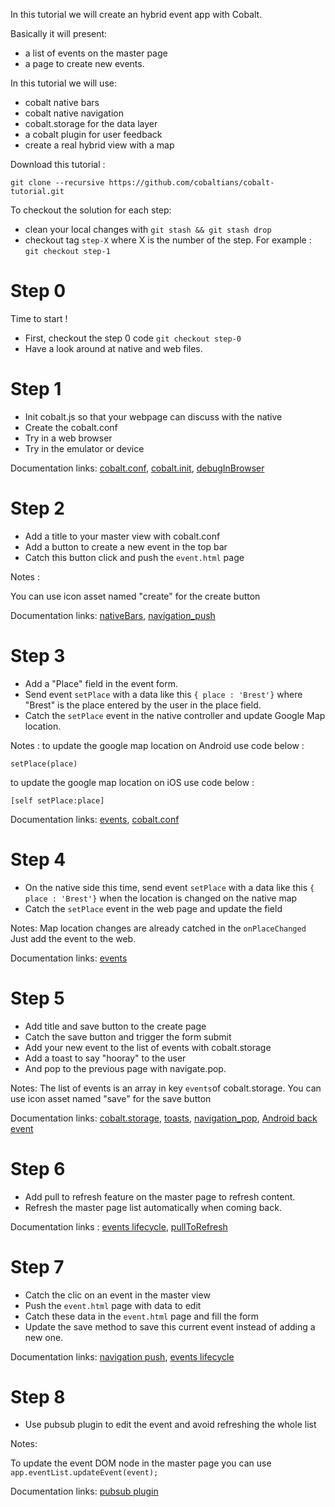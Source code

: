 In this tutorial we will create an hybrid event app with Cobalt. 

Basically it will present:

- a list of events on the master page
- a page to create new events.

In this tutorial we will use: 

- cobalt native bars
- cobalt native navigation
- cobalt.storage for the data layer
- a cobalt plugin for user feedback
- create a real hybrid view with a map

Download this tutorial :
```
git clone --recursive https://github.com/cobaltians/cobalt-tutorial.git
```

To checkout the solution for each step: 

- clean your local changes with `git stash && git stash drop`
- checkout tag `step-X` where X is the number of the step. For example : `git checkout step-1`

# Step 0

Time to start !

- First, checkout the step 0 code `git checkout step-0`
- Have a look around at native and web files.


# Step 1

- Init cobalt.js so that your webpage can discuss with the native
- Create the cobalt.conf
- Try in a web browser
- Try in the emulator or device


Documentation links: [cobalt.conf](https://github.com/cobaltians/cobalt/wiki/cobalt.conf), [cobalt.init](https://github.com/cobaltians/Cobalt/wiki/cobalt.init), [debugInBrowser](https://github.com/cobaltians/cobalt/wiki/Debugging-in-the-browser)


# Step 2

- Add a title to your master view with cobalt.conf
- Add a button to create a new event in the top bar
- Catch this button click and push the `event.html` page

Notes : 

You can use icon asset named "create" for the create button 


Documentation links: [nativeBars](https://github.com/cobaltians/cobalt/wiki/nativeBars), [navigation_push](https://github.com/cobaltians/cobalt/wiki/Navigation_Push)

# Step 3

- Add a "Place" field in the event form. 
- Send event `setPlace` with a data like this `{ place : 'Brest'}` where "Brest" is the place entered by the user in the place field.
- Catch the `setPlace` event in the native controller and update Google Map location.

Notes : 
to update the google map location on Android use code below : 
```
setPlace(place)
```
to update the google map location on iOS use code below : 
```
[self setPlace:place]
```

Documentation links: [events](https://github.com/cobaltians/cobalt/wiki/Introduction-to-Cobalt-Events), [cobalt.conf](https://github.com/cobaltians/cobalt/wiki/cobalt.conf)


# Step 4

- On the native side this time, send event `setPlace` with a data like this `{ place : 'Brest'}` when the location is changed on the native map
- Catch the `setPlace` event in the web page and update the field

Notes: 
Map location changes are already catched in the `onPlaceChanged` Just add the event to the web.

Documentation links: [events](https://github.com/cobaltians/cobalt/wiki/Introduction-to-Cobalt-Events)


# Step 5
 
 - Add title and save button to the create page
 - Catch the save button and trigger the form submit
 - Add your new event to the list of events with cobalt.storage
 - Add a toast to say "hooray" to the user
 - And pop to the previous page with navigate.pop.

 
Notes: 
The list of events is an array in key `events`of cobalt.storage.
You can use icon asset named "save" for the save button
 
Documentation links:  [cobalt.storage](https://github.com/cobaltians/cobalt/wiki/LocalStorage), [toasts](https://github.com/cobaltians/cobalt/wiki/toasts), [navigation_pop](https://github.com/cobaltians/cobalt/wiki/Navigation_Pop), [Android back event](https://github.com/cobaltians/cobalt/wiki/backEvent)

# Step 6

- Add pull to refresh feature on the master page to refresh content.
- Refresh the master page list automatically when coming back.

Documentation links : [events lifecycle](https://github.com/cobaltians/cobalt/wiki/Cobalt-Web-Lifecycle-Events), [pullToRefresh](https://github.com/cobaltians/cobalt/wiki/PullToRefresh) 


# Step 7

- Catch the clic on an event in the master view
- Push the `event.html` page with data to edit
- Catch these data in the `event.html` page and fill the form
- Update the save method to save this current event instead of adding a new one.

Documentation links: [navigation push](https://github.com/cobaltians/cobalt/wiki/Navigation_Push), [events lifecycle](https://github.com/cobaltians/cobalt/wiki/Cobalt-Web-Lifecycle-Events) 

# Step 8

- Use pubsub plugin to edit the event and avoid refreshing the whole list

Notes:

To update the event DOM node in the master page you can use `app.eventList.updateEvent(event);` 

Documentation links: [pubsub plugin](https://github.com/Cobaltians-Plugins/Plugins-PubSub)




